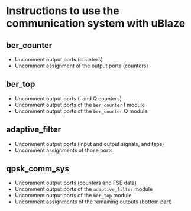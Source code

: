 # Instructions to use the communication system with uBlaze

## ber_counter
- Uncomment output ports (counters)
- Uncomment assignment of the output ports (counters)

## ber_top
- Uncomment output ports (I and Q counters)
- Uncomment output ports of the `ber_counter` I module
- Uncomment output ports of the `ber_counter` Q module

## adaptive_filter
- Uncomment output ports (input and output signals, and taps)
- Uncomment assignments of those ports

## qpsk_comm_sys
- Uncomment output ports (counters and FSE data)
- Uncomment output ports of the `adaptive_filter` module
- Uncomment output ports of the `ber_top` module
- Uncomment assignments of the remaining outputs (bottom part)

